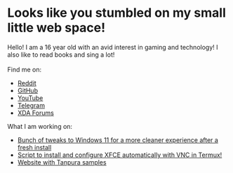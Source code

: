 # Looks like you stumbled on my small little web space!
Hello! I am a 16 year old with an avid interest in gaming and technology! I also like to read books and sing a lot! <br> <br>
Find me on: <br>
* [Reddit](https://reddit.com/u/thefrind54)
* [GitHub](https://github.com/yuriko54)
* [YouTube](https://youtube.com/@yuriko54)
* [Telegram](https://t.me/yuriko546)
* [XDA Forums](https://xdaforums.com/m/hyperio546.12460877/) <br>

What I am working on: <br>
- [Bunch of tweaks to Windows 11 for a more cleaner experience after a fresh install](https://github.com/yuriko54/cleanerwin11)
- [Script to install and configure XFCE automatically with VNC in Termux!](https://github.com/yuriko54/termux-xfce)
- [Website with Tanpura samples](https://yuriko54.github.io/tanpura-online)
